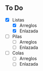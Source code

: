 ## To Do

- [x] Listas
  - [x] Arreglos
  - [x] Enlazada

- [ ] Pilas
  - [ ] Arreglos
  - [ ] Enlazada

- [ ] Colas
  - [ ] Arreglos
  - [ ] Enlazada
